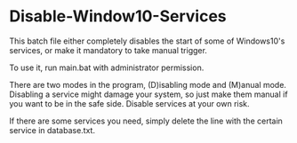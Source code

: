 # Disable-Window10-Services

This batch file either completely disables the start of some of Windows10's services, or make it mandatory to take manual trigger.

To use it, run main.bat with administrator permission.

There are two modes in the program, (D)isabling mode and (M)anual mode.
Disabling a service might damage your system, so just make them manual if you want to be in the safe side.
Disable services at your own risk.

If there are some services you need, simply delete the line with the certain service in database.txt.
